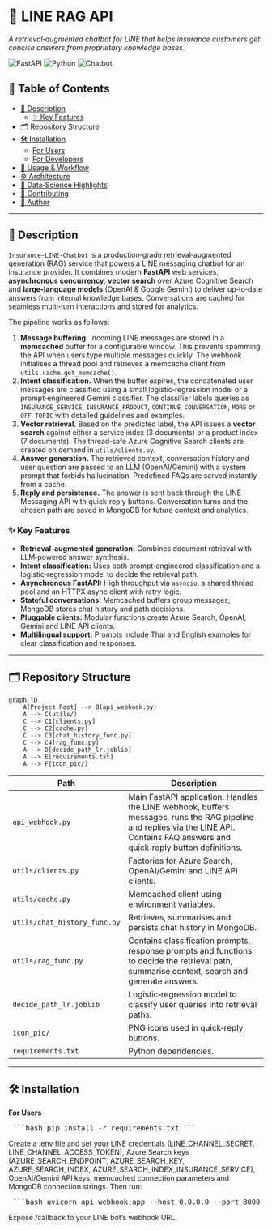 # 🧠 LINE RAG API

_A retrieval‑augmented chatbot for LINE that helps insurance customers get concise answers from proprietary knowledge bases._

![FastAPI](https://img.shields.io/badge/Made%20with-FastAPI-009688?logo=fastapi&logoColor=white) ![Python](https://img.shields.io/badge/Python-3.10%2B-blue?logo=python) ![Chatbot](https://img.shields.io/badge/RAG%20Chatbot-LLM%2BSearch-yellowgreen)

## 📑 Table of Contents

- [📄 Description](#-description)
  - [✨ Key Features](#-key-features)
- [🗂️ Repository Structure](#-repository-structure)
- [🛠️ Installation](#-installation)
  - [For Users](#for-users)
  - [For Developers](#for-developers)
- [🚀 Usage & Workflow](#-usage--workflow)
- [⚙️ Architecture](#-architecture)
- [🧪 Data‑Science Highlights](#-data-science-highlights)
- [🙌 Contributing](#-contributing)
- [👤 Author](#-author)

---

## 📄 Description

`Insurance-LINE-Chatbot` is a production‑grade retrieval‑augmented generation (RAG) service that powers a LINE messaging chatbot for an insurance provider.  It combines modern **FastAPI** web services, **asynchronous concurrency**, **vector search** over Azure Cognitive Search and **large‑language models** (OpenAI & Google Gemini) to deliver up‑to‑date answers from internal knowledge bases.  Conversations are cached for seamless multi‑turn interactions and stored for analytics.

The pipeline works as follows:

1. **Message buffering.**  Incoming LINE messages are stored in a **memcached** buffer for a configurable window.  This prevents spamming the API when users type multiple messages quickly.  The webhook initialises a thread pool and retrieves a memcache client from `utils.cache.get_memcache()`.
2. **Intent classification.**  When the buffer expires, the concatenated user messages are classified using a small logistic‑regression model or a prompt‑engineered Gemini classifier.  The classifier labels queries as `INSURANCE_SERVICE`, `INSURANCE_PRODUCT`, `CONTINUE CONVERSATION`, `MORE` or `OFF‑TOPIC` with detailed guidelines and examples.
3. **Vector retrieval.**  Based on the predicted label, the API issues a **vector search** against either a service index (3 documents) or a product index (7 documents).  The thread‑safe Azure Cognitive Search clients are created on demand in `utils/clients.py`.
4. **Answer generation.**  The retrieved context, conversation history and user question are passed to an LLM (OpenAI/Gemini) with a system prompt that forbids hallucination.  Predefined FAQs are served instantly from a cache.
5. **Reply and persistence.**  The answer is sent back through the LINE Messaging API with quick‑reply buttons.  Conversation turns and the chosen path are saved in MongoDB for future context and analytics.

### ✨ Key Features

- **Retrieval‑augmented generation:** Combines document retrieval with LLM‑powered answer synthesis.
- **Intent classification:** Uses both prompt‑engineered classification and a logistic‑regression model to decide the retrieval path.
- **Asynchronous FastAPI:** High throughput via `asyncio`, a shared thread pool and an HTTPX async client with retry logic.
- **Stateful conversations:** Memcached buffers group messages; MongoDB stores chat history and path decisions.
- **Pluggable clients:** Modular functions create Azure Search, OpenAI, Gemini and LINE API clients.
- **Multilingual support:** Prompts include Thai and English examples for clear classification and responses.

---

## 🗂️ Repository Structure

```mermaid
graph TD
    A[Project Root] --> B(api_webhook.py)
    A --> C(utils/)
    C --> C1[clients.py]
    C --> C2[cache.py]
    C --> C3[chat_history_func.py]
    C --> C4[rag_func.py]
    A --> D[decide_path_lr.joblib]
    A --> E[requirements.txt]
    A --> F[icon_pic/]
```

| Path                         | Description                                                                                                                                                                          |
| ---------------------------- | ------------------------------------------------------------------------------------------------------------------------------------------------------------------------------------ |
| `api_webhook.py`             | Main FastAPI application.  Handles the LINE webhook, buffers messages, runs the RAG pipeline and replies via the LINE API.  Contains FAQ answers and quick‑reply button definitions. |
| `utils/clients.py`           | Factories for Azure Search, OpenAI/Gemini and LINE API clients.                                                                                                                      |
| `utils/cache.py`             | Memcached client using environment variables.                                                                                                                                        |
| `utils/chat_history_func.py` | Retrieves, summarises and persists chat history in MongoDB.                                                                                                                          |
| `utils/rag_func.py`          | Contains classification prompts, response prompts and functions to decide the retrieval path, summarise context, search and generate answers.                                        |
| `decide_path_lr.joblib`      | Logistic‑regression model to classify user queries into retrieval paths.                                                                                                             |
| `icon_pic/`                  | PNG icons used in quick‑reply buttons.                                                                                                                                               |
| `requirements.txt`           | Python dependencies.                                                                                                                                                                 |
---

## 🛠️ Installation

**For Users** 

<pre> ```bash pip install -r requirements.txt ``` </pre>

Create a .env file and set your LINE credentials (LINE_CHANNEL_SECRET, LINE_CHANNEL_ACCESS_TOKEN), Azure Search keys (AZURE_SEARCH_ENDPOINT, AZURE_SEARCH_KEY, AZURE_SEARCH_INDEX, AZURE_SEARCH_INDEX_INSURANCE_SERVICE), OpenAI/Gemini API keys, memcached connection parameters and MongoDB connection strings. Then run:

<pre> ```bash uvicorn api_webhook:app --host 0.0.0.0 --port 8000 ``` </pre>

Expose /callback to your LINE bot’s webhook URL.



